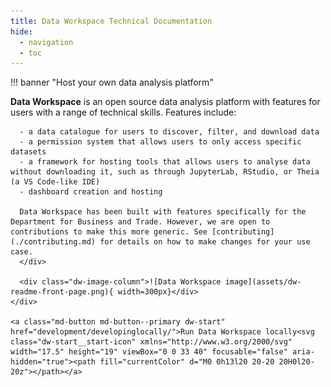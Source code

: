 ```yaml
---
title: Data Workspace Technical Documentation
hide:
  - navigation
  - toc
---
```


<style>
  .md-typeset h1 {
    display: none;
  }
  
  .md-main__inner {
    margin-top: 0px;
  }

  .md-content__button {
    display: none;
  }

  .dw-image-column img {
    width:  100%;
  }

  @media (min-width: 40.0625em) {
    .dw-row {
      display: flex;
      gap: 12px;
    }

    .dw-image-column {
      flex: 0 0 300px;
    }
  }

  .admonition .dw-start {
    line-height:  1;
    padding-top: 8px;
    padding-bottom: 8px;
    display: block;
    text-align: center;
  }

  @media (min-width: 40.0625em) {
    .admonition .dw-start {
      display: inline-block;
      text-align: left;
    }
  }

  .admonition .dw-start__start-icon {
    margin-left: 5px;
    vertical-align: middle;
    flex-shrink: 0;
    align-self: center;
    forced-color-adjust: auto;
    position: relative;
    top: -1px;
  }
</style>

!!! banner "Host your own data analysis platform"
    <div class="dw-row">
      <div class="dw-column-two-thirds">
      **Data Workspace** is an open source data analysis platform with features for users with a range of technical skills. Features include:

      - a data catalogue for users to discover, filter, and download data
      - a permission system that allows users to only access specific datasets
      - a framework for hosting tools that allows users to analyse data without downloading it, such as through JupyterLab, RStudio, or Theia (a VS Code-like IDE)
      - dashboard creation and hosting

      Data Workspace has been built with features specifically for the Department for Business and Trade. However, we are open to contributions to make this more generic. See [contributing](./contributing.md) for details on how to make changes for your use case.
      </div>

      <div class="dw-image-column">![Data Workspace image](assets/dw-readme-front-page.png){ width=300px}</div>
    </div>

    <a class="md-button md-button--primary dw-start" href="development/developinglocally/">Run Data Workspace locally<svg class="dw-start__start-icon" xmlns="http://www.w3.org/2000/svg" width="17.5" height="19" viewBox="0 0 33 40" focusable="false" aria-hidden="true"><path fill="currentColor" d="M0 0h13l20 20-20 20H0l20-20z"></path></a>
